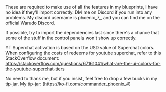 These are required to make use of all the features in my blueprints, I have no idea if they'll import correctly. DM me on Discord if you run into any problems. My discord username is phoenix_7_, and you can find me on the official Warudo Discord.

If possible, try to import the dependencies last since there's a chance that some of the stuff in the control panels won't show up correctly.

YT Superchat activation is based on the USD value of Superchat colors. When configuring the costs of redeems for youtube superchat, refer to this StackOverflow document: https://stackoverflow.com/questions/67161041/what-are-the-ui-colors-for-the-youtube-superchat-tiers

No need to thank me, but if you insist, feel free to drop a few bucks in my tip-jar.
My tip-jar: (https://ko-fi.com/commander_phoenix_#)

